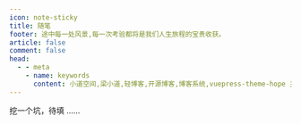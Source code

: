 ```yaml
---
icon: note-sticky
title: 随笔
footer: 途中每一处风景,每一次考验都将是我们人生旅程的宝贵收获。
article: false
comment: false
head:
  - - meta
    - name: keywords
      content: 小道空间,梁小道,轻博客,开源博客,博客系统,vuepress-theme-hope 主题
---
```



挖一个坑，待填 ......
